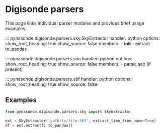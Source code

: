 # Digisonde parsers

This page links individual parser modules and provides brief usage examples.

::: pynasonde.digisonde.parsers.sky.SkyExtractor
    handler: python
    options:
        show_root_heading: true
        show_source: false
        members:
            - __init__
            - extract
            - to_pandas

::: pynasonde.digisonde.parsers.sao
    handler: python
    options:
        show_root_heading: true
        show_source: false
        members:
            - parse_sao (if present)

::: pynasonde.digisonde.parsers.sbf
    handler: python
    options:
        show_root_heading: true
        show_source: false


## Examples

```py
from pynasonde.digisonde.parsers.sky import SkyExtractor

ext = SkyExtractor('path/to/file.SKY', extract_time_from_name=True)
df = ext.extract().to_pandas()
```
